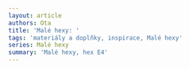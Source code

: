 ```yaml
--- 
layout: article 
authors: Ota
title: 'Malé hexy: ' 
tags: 'materiály a doplňky, inspirace, Malé hexy' 
series: Malé hexy 
summary: 'Malé hexy, hex E4' 
---
```


